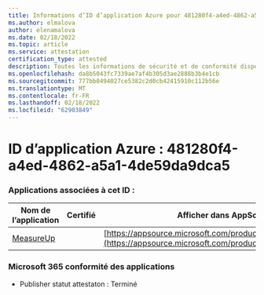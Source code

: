 ```yaml
---
title: Informations d’ID d’application Azure pour 481280f4-a4ed-4862-a5a1-4de59da9dca5
ms.author: elmalova
author: elenamalova
ms.date: 02/18/2022
ms.topic: article
ms.service: attestation
certification_type: attested
description: Toutes les informations de sécurité et de conformité disponibles pour 481280f4-a4ed-4862-a5a1-4de59da9dca5.
ms.openlocfilehash: da8b5043fc7339ae7af4b305d3ae2888b3b4e1cb
ms.sourcegitcommit: 777bb0494027ce5382c2d0cb42415910c112b56e
ms.translationtype: MT
ms.contentlocale: fr-FR
ms.lasthandoff: 02/18/2022
ms.locfileid: "62903849"
---
```

# <a name="azure-app-id-481280f4-a4ed-4862-a5a1-4de59da9dca5"></a>ID d’application Azure : 481280f4-a4ed-4862-a5a1-4de59da9dca5


### <a name="apps-associated-with-this-id"></a>Applications associées à cet ID :
| **Nom de l’application** | **Certifié** | **Afficher dans AppSource** |
|--------------|---------------|-----------------------|
| [MeasureUp](https://docs.microsoft.com/microsoft-365-app-certification/forward/WA200003111) |  | [https://appsource.microsoft.com/product/office/WA200003111](https://appsource.microsoft.com/product/office/WA200003111) |

### <a name="microsoft-365-app-compliance-status"></a>Microsoft 365 conformité des applications
- Publisher statut attestaton : Terminé
